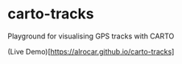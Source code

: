 # carto-tracks
Playground for visualising GPS tracks with CARTO

(Live Demo)[https://alrocar.github.io/carto-tracks]
